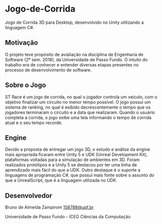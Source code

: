 # Jogo-de-Corrida
Jogo de Corrida 3D para Desktop, desenvolvido no Unity utilizando a linguagem C#.

## Motivação
O projeto teve propósito de avialiação na disciplina de Engenharia de Software (2º sem. 2018), da Universidade de Passo Fundo. O intuito do trabalho era de conhecer e entender diversas etapas presentes no processo de desenvolvimento de software.

## Sobre o Jogo
ST Race é um jogo de corrida, no qual o jogador controla um veículo, com o objetivo finalizar um circuito no menor tempo possível. O jogo possui um sistema de ranking, no qual é exibido decrescentemente o tempo que os jogadores terminaram o circuito e a data que realizaram. Quando o usuário completa a corrida, o jogo exibe uma tela informando o tempo de corrida atual e o seu tempo recorde.

## Engine
Devido a proposta de entregar um jogo 3D, o estudo e análise da engine mais apropriada ficaram entre Unity 5 e UDK (Unreal Development Kit), plataformas voltadas para a simulação de ambientes em 3D.
Foram realizados protótipos e a Unity 5 se destacou por ter uma linha de aprendizado mais fácil do que a UDK. Outro destaque é o suporte a linguagens de programação C#, que possui mais fonte sobre o assunto do que a UnrealScript, que é a linguagem utilizada no UDK.

## Desenvolvedor
  Bruno de Almeida Zampirom 
  158788@upf.br

Universidade de Passo Fundo - ICEG
Ciências da Computação
